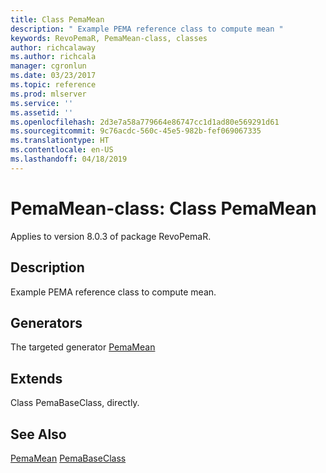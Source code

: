 ```yaml
---
title: Class PemaMean
description: " Example PEMA reference class to compute mean "
keywords: RevoPemaR, PemaMean-class, classes
author: richcalaway
ms.author: richcala
manager: cgronlun
ms.date: 03/23/2017
ms.topic: reference
ms.prod: mlserver
ms.service: ''
ms.assetid: ''
ms.openlocfilehash: 2d3e7a58a779664e86747cc1d1ad80e569291d61
ms.sourcegitcommit: 9c76acdc-560c-45e5-982b-fef069067335
ms.translationtype: HT
ms.contentlocale: en-US
ms.lasthandoff: 04/18/2019
---
```

 # <a name="pemamean-class-class-pemamean"></a>PemaMean-class: Class PemaMean

 Applies to version 8.0.3 of package RevoPemaR.
 
 ## <a name="description"></a>Description
 
Example PEMA reference class to compute mean.
 
 
 ## <a name="generators"></a>Generators 

 
The targeted generator [PemaMean](pemamean.md)

 
 ## <a name="extends"></a>Extends 

 
Class PemaBaseClass, directly.
 
 

 
 
 
 ## <a name="see-also"></a>See Also
 
[PemaMean](pemamean.md)
[PemaBaseClass](pemabaseclass.md)
   
 
